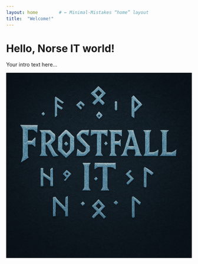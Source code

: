 ```yaml
---
layout: home        # ← Minimal‑Mistakes “home” layout
title:  "Welcome!"
---
```

  
# Hello, Norse IT world!

Your intro text here…


![Frostfall IT logo][logo]


<!-- …more content… -->


<!-- Reference definitions go at the end of the same file -->
[logo]:   /assets/img/FrostfallIT_logo.png

